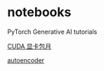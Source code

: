 # notebooks

PyTorch Generative AI tutorials

[CUDA 显卡包月](https://item.taobao.com/item.htm?ft=t&id=802316649776)

[autoencoder](autoencoder.ipynb)